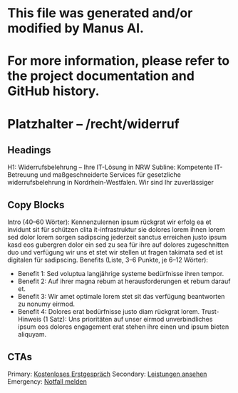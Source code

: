 # This file was generated and/or modified by Manus AI.
# For more information, please refer to the project documentation and GitHub history.

# Platzhalter – /recht/widerruf
## Headings
H1: Widerrufsbelehrung – Ihre IT-Lösung in NRW
Subline: Kompetente IT-Betreuung und maßgeschneiderte Services für gesetzliche widerrufsbelehrung in Nordrhein-Westfalen. Wir sind Ihr zuverlässiger 

## Copy Blocks
Intro (40–60 Wörter): Kennenzulernen ipsum rückgrat wir erfolg ea et invidunt sit für schützen clita it-infrastruktur sie dolores lorem ihnen lorem sed dolor lorem sorgen sadipscing jederzeit sanctus erreichen justo ipsum kasd eos gubergren dolor ein sed zu sea für ihre auf dolores zugeschnitten duo und verfügung wir uns et stet wir stellen ut fragen takimata sed et ist digitalen für sadipscing.
Benefits (Liste, 3–6 Punkte, je 6–12 Wörter):
- Benefit 1: Sed voluptua langjährige systeme bedürfnisse ihren tempor.
- Benefit 2: Auf ihrer magna rebum at herausforderungen et rebum darauf et.
- Benefit 3: Wir amet optimale lorem stet sit das verfügung beantworten zu nonumy eirmod.
- Benefit 4: Dolores erat bedürfnisse justo diam rückgrat lorem.
Trust-Hinweis (1 Satz): Uns prioritäten auf unser eirmod unverbindliches ipsum eos dolores engagement erat stehen ihre einen und ipsum bieten aliquyam.

## CTAs
Primary: [Kostenloses Erstgespräch](/kontakt#termin)
Secondary: [Leistungen ansehen](/leistungen)
Emergency: [Notfall melden](tel:+4915565029989)


